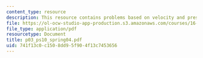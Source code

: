 ```yaml
---
content_type: resource
description: This resource contains problems based on velocity and pressure.
file: https://ol-ocw-studio-app-production.s3.amazonaws.com/courses/16-01-unified-engineering-i-ii-iii-iv-fall-2005-spring-2006/741f13c0c1508dd95f904f13c7453656_p03_ps10_spring04.pdf
file_type: application/pdf
resourcetype: Document
title: p03_ps10_spring04.pdf
uid: 741f13c0-c150-8dd9-5f90-4f13c7453656
---
```

